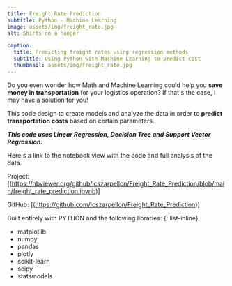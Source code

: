 ```yaml
---
title: Freight Rate Prediction
subtitle: Python - Machine Learning 
image: assets/img/freight_rate.jpg
alt: Shirts on a hanger

caption:
  title: Predicting freight rates using regression methods 
  subtitle: Using Python with Machine Learning to predict cost
  thumbnail: assets/img/freight_rate.jpg
---
```


Do you even wonder how Math and Machine Learning could help you **save money in transportation** for your logistics operation?
If that's the case, I may have a solution for you!

This code design to create models and analyze the data in order to **predict transportation costs** based on certain parameters.

***This code uses Linear Regression, Decision Tree and Support Vector Regression.***

Here's a link to the notebook view with the code and full analysis of the data.

Project: [(https://nbviewer.org/github/lcszarpellon/Freight_Rate_Prediction/blob/main/freight_rate_prediction.ipynb)]

GitHub: [(https://github.com/lcszarpellon/Freight_Rate_Prediction)]

Built entirely with PYTHON and the following libraries:
{:.list-inline}
- matplotlib
- numpy
- pandas
- plotly
- scikit-learn
- scipy
- statsmodels

